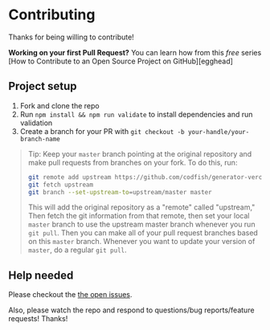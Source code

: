 # Contributing

Thanks for being willing to contribute!

**Working on your first Pull Request?** You can learn how from this _free_ series [How to Contribute
to an Open Source Project on GitHub][egghead]

## Project setup

1. Fork and clone the repo
2. Run `npm install && npm run validate` to install dependencies and run validation
3. Create a branch for your PR with `git checkout -b your-handle/your-branch-name`

> Tip: Keep your `master` branch pointing at the original repository and make pull requests from
> branches on your fork. To do this, run:
>
> ```sh
> git remote add upstream https://github.com/codfish/generator-vercel-shortener.git
> git fetch upstream
> git branch --set-upstream-to=upstream/master master
> ```
>
> This will add the original repository as a "remote" called "upstream," Then fetch the git
> information from that remote, then set your local `master` branch to use the upstream master
> branch whenever you run `git pull`. Then you can make all of your pull request branches based on
> this `master` branch. Whenever you want to update your version of `master`, do a regular
> `git pull`.

## Help needed

Please checkout the [the open issues][issues].

Also, please watch the repo and respond to questions/bug reports/feature requests! Thanks!

[issues]: https://github.com/codfish/generator-vercel-shortener/issues
